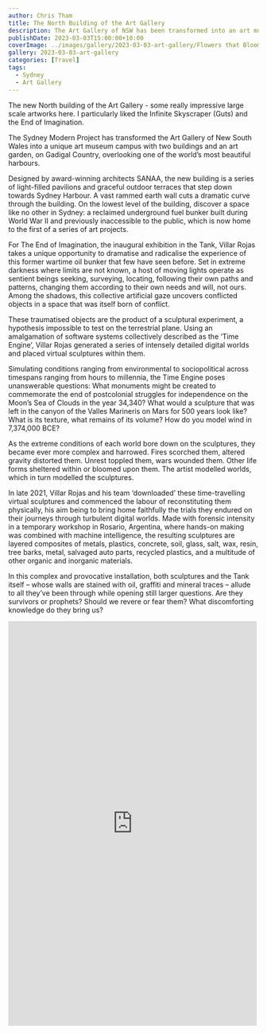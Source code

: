 ```yaml
---
author: Chris Tham
title: The North Building of the Art Gallery
description: The Art Gallery of NSW has been transformed into an art museum campus with the addition of the new North Building.
publishDate: 2023-03-03T15:00:00+10:00
coverImage: ../images/gallery/2023-03-03-art-gallery/Flowers that Bloom in the Cosmos (Yayoi Kusama) (1).jpeg
gallery: 2023-03-03-art-gallery
categories: [Travel]
tags:
  - Sydney
  - Art Gallery
---
```


The new North building of the Art Gallery - some really impressive large scale artworks here. I particularly liked the Infinite Skyscraper (Guts) and the End of Imagination.

The Sydney Modern Project has transformed the Art Gallery of New South Wales into a unique art museum campus with two buildings and an art garden, on Gadigal Country, overlooking one of the world’s most beautiful harbours.

Designed by award-winning architects SANAA, the new building is a series of light-filled pavilions and graceful outdoor terraces that step down towards Sydney Harbour. A vast rammed earth wall cuts a dramatic curve through the building. On the lowest level of the building, discover a space like no other in Sydney: a reclaimed underground fuel bunker built during World War II and previously inaccessible to the public, which is now home to the first of a series of art projects.

For The End of Imagination, the inaugural exhibition in the Tank, Villar Rojas takes a unique opportunity to dramatise and radicalise the experience of this former wartime oil bunker that few have seen before. Set in extreme darkness where limits are not known, a host of moving lights operate as sentient beings seeking, surveying, locating, following their own paths and patterns, changing them according to their own needs and will, not ours. Among the shadows, this collective artificial gaze uncovers conflicted objects in a space that was itself born of conflict.

These traumatised objects are the product of a sculptural experiment, a hypothesis impossible to test on the terrestrial plane. Using an amalgamation of software systems collectively described as the ‘Time Engine’, Villar Rojas generated a series of intensely detailed digital worlds and placed virtual sculptures within them.

Simulating conditions ranging from environmental to sociopolitical across timespans ranging from hours to millennia, the Time Engine poses unanswerable questions: What monuments might be created to commemorate the end of postcolonial struggles for independence on the Moon’s Sea of Clouds in the year 34,340? What would a sculpture that was left in the canyon of the Valles Marineris on Mars for 500 years look like? What is its texture, what remains of its volume? How do you model wind in 7,374,000 BCE?

As the extreme conditions of each world bore down on the sculptures, they became ever more complex and harrowed. Fires scorched them, altered gravity distorted them. Unrest toppled them, wars wounded them. Other life forms sheltered within or bloomed upon them. The artist modelled worlds, which in turn modelled the sculptures.

In late 2021, Villar Rojas and his team ‘downloaded’ these time-travelling virtual sculptures and commenced the labour of reconstituting them physically, his aim being to bring home faithfully the trials they endured on their journeys through turbulent digital worlds. Made with forensic intensity in a temporary workshop in Rosario, Argentina, where hands-on making was combined with machine intelligence, the resulting sculptures are layered composites of metals, plastics, concrete, soil, glass, salt, wax, resin, tree barks, metal, salvaged auto parts, recycled plastics, and a multitude of other organic and inorganic materials.

In this complex and provocative installation, both sculptures and the Tank itself – whose walls are stained with oil, graffiti and mineral traces – allude to all they’ve been through while opening still larger questions. Are they survivors or prophets? Should we revere or fear them? What discomforting knowledge do they bring us?

<iframe src="https://www.facebook.com/plugins/post.php?href=https%3A%2F%2Fwww.facebook.com%2Fchris1.tham%2Fposts%2Fpfbid0vNgJNa6ttR9k4yHrWv8g7ZLuV2RoPkDnYgE4Apfi1iRY6gFa2z8DEYSZdES335E1l&show_text=true&width=500" width="500" height="812" style="border:none;overflow:hidden" scrolling="no" frameborder="0" allowfullscreen="true" allow="autoplay; clipboard-write; encrypted-media; picture-in-picture; web-share"></iframe>